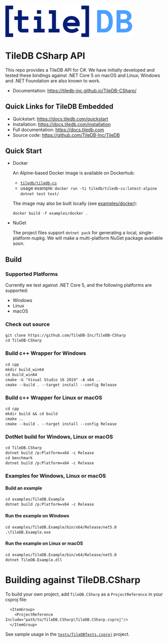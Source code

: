 <a href="https://tiledb.com"><img src="https://github.com/TileDB-Inc/TileDB/raw/dev/doc/source/_static/tiledb-logo_color_no_margin_@4x.png" alt="TileDB logo" width="400"></a>


# TileDB CSharp API
This repo provides a TileDB API for C#. We have initially developed and tested these bindings
against .NET Core 5 on macOS and Linux; Windows and .NET Foundation are also known to work.

* Documentation: https://tiledb-inc.github.io/TileDB-CSharp/

## Quick Links for TileDB Embedded
* Quickstart: https://docs.tiledb.com/quickstart
* Installation: https://docs.tiledb.com/installation
* Full documentation: https://docs.tiledb.com
* Source code: https://github.com/TileDB-Inc/TileDB

## Quick Start
  
* Docker
  
  An Alpine-based Docker image is available on Dockerhub:
  
  - [`tiledb/tiledb-cs`](https://hub.docker.com/repository/docker/tiledb/tiledb-cs)
  - usage example: `docker run -ti tiledb/tiledb-cs:latest-alpine dotnet test test/`
  
  The image may also be built locally (see [examples/docker](examples/docker)):
  ```
  docker build -f examples/docker .
  ```
  
* NuGet
  
  The project files support `dotnet pack` for generating a local, single-platform nupkg.
  We will make a multi-platform NuGet package available soon.

## Build
### Supported Platforms
Currently we test against .NET Core 5, and the following platforms are supported:
* Windows
* Linux
* macOS

### Check out source

```
git clone https://github.com/TileDB-Inc/TileDB-CSharp
cd TileDB-CSharp
```

### Build c++ Wrapper for Windows
```
cd cpp
mkdir build_win64
cd build_win64
cmake -G "Visual Studio 16 2019" -A x64 ..
cmake --build . --target install --config Release
```
### Build c++ Wrapper for Linux or macOS
```
cd cpp
mkdir build && cd build
cmake ..
cmake --build . --target install --config Release
```
### DotNet build for Windows, Linux or macOS
```
cd TileDB.CSharp
dotnet build /p:Platform=x64 -c Release
cd benchmark
dotnet build /p:Platform=x64 -c Release
```

### Examples for Windows, Linux or macOS
#### Build an example
```
cd examples/TileDB.Example
dotnet build /p:Platform=x64 -c Release
```
#### Run the example on Windows
```
cd examples/TileDB.Example/bin/x64/Release/net5.0
.\TileDB.Example.exe
```
#### Run the example on Linux or macOS
```
cd examples/TileDB.Example/bin/x64/Release/net5.0
dotnet TileDB.Example.dll
```

# Building against TileDB.CSharp

To build your own project, add `TileDB.CSharp` as a `ProjectReference`
in your csproj file:

```
  <ItemGroup>
    <ProjectReference Include="path/to/TileDB.CSharp\TileDB.CSharp.csproj"/>
  </ItemGroup>
```

See sample usage in the [`tests/TileDBTests.csproj`](tests/TileDBTests.csproj)
project.
